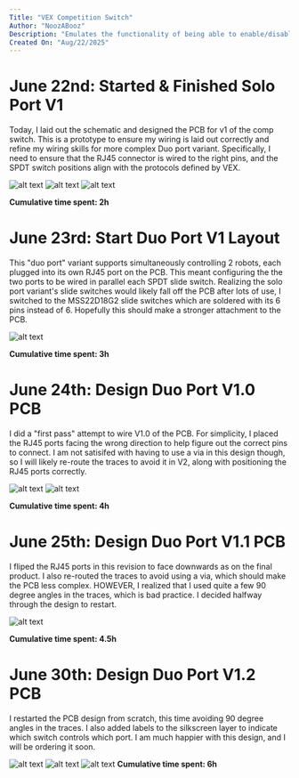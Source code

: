 ```yaml
---
Title: "VEX Competition Switch"
Author: "NoozABooz"
Description: "Emulates the functionality of being able to enable/disable and simulate a TM field controller for VRC robots."
Created On: "Aug/22/2025"
---
```


# June 22nd: Started & Finished Solo Port V1
Today, I laid out the schematic and designed the PCB for v1 of the comp switch. This is a prototype to ensure my wiring is laid out correctly and refine my wiring skills for more complex Duo port variant. Specifically, I need to ensure that the RJ45 connector is wired to the right pins, and the SPDT switch positions align with the protocols defined by VEX.

![alt text](image.png)
![alt text](screenshots/image-1.png)
![alt text](screenshots/image-2.png)

**Cumulative time spent: 2h**

# June 23rd: Start Duo Port V1 Layout 
This "duo port" variant supports simultaneously controlling 2 robots, each plugged into its own RJ45 port on the PCB. This meant configuring the the two ports to be wired in parallel each SPDT slide switch. Realizing the solo port variant's slide switches would likely fall off the PCB after lots of use, I switched to the MSS22D18G2 slide switches which are soldered with its 6 pins instead of 6. Hopefully this should make a stronger attachment to the PCB.

![alt text](screenshots/image-3.png)

**Cumulative time spent: 3h**

# June 24th: Design Duo Port V1.0 PCB
I did a "first pass" attempt to wire V1.0 of the PCB. For simplicity, I placed the RJ45 ports facing the wrong direction to help figure out the correct pins to connect. I am not satisifed with having to use a via in this design though, so I will likely re-route the traces to avoid it in V2, along with positioning the RJ45 ports correctly.

![alt text](screenshots/image-4.png)
![alt text](screenshots/image-5.png)

**Cumulative time spent: 4h**

# June 25th: Design Duo Port V1.1 PCB
I fliped the RJ45 ports in this revision to face downwards as on the final product. I also re-routed the traces to avoid using a via, which should make the PCB less complex. HOWEVER, I realized that I used quite a few 90 degree angles in the traces, which is bad practice. I decided halfway through the design to restart.

![alt text](screenshots/image-6.png)

**Cumulative time spent: 4.5h**

# June 30th: Design Duo Port V1.2 PCB
I restarted the PCB design from scratch, this time avoiding 90 degree angles in the traces. I also added labels to the silkscreen layer to indicate which switch controls which port. I am much happier with this design, and I will be ordering it soon.

![alt text](screenshots/image-7.png)
![alt text](screenshots/image-8.png)
![alt text](screenshots/image-9.png)
**Cumulative time spent: 6h**